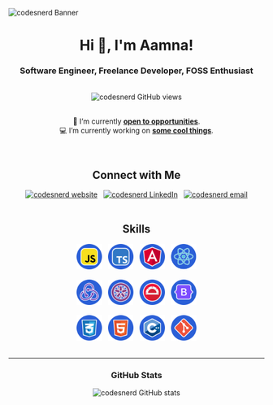 <!-- Banner -->
![codesnerd Banner](https://github.com/codesnerd/codesnerd/assets/70039999/586a7eaf-d1a0-45b6-ac63-9ba97dbfea6c.gif)

<!-- Introduction -->
<div align="center">
  <h1>Hi 👋, I'm Aamna!</h1>
  <h3>Software Engineer, Freelance Developer, FOSS Enthusiast</h3>
</div>
<br />

<!-- Profile Views -->
<div align="center">
  <picture>
    <img src="https://komarev.com/ghpvc/?username=codesnerd&label=Profile%20views&color=2a5fd7&style=flat" alt="codesnerd GitHub views" />
  </picture>
</div>
<br />

<!-- Recent Work -->
<div align="center">
  <p>
    🔭 I’m currently <b><a href="https://codesnerd.com/now#open-to">open to opportunities</a></b>.
    <br />
    💻 I’m currently working on <b><a href="https://codesnerd.com/now#working-on">some cool things</a></b>.
  <p>
</div>
<br />

<!-- Connect With Me -->
<div align="center">
  <h2>Connect with Me</h2>
  <div>
    <a href="https://codesnerd.com/"><img src="https://github.com/codesnerd/codesnerd/assets/70039999/012c64d4-196b-409b-97b9-73b72628fce2.png" width="45" height="45" alt="codesnerd website" /></a>
    &nbsp;&nbsp;<a href="https://www.linkedin.com/in/codesnerd/"><img src="https://github.com/codesnerd/codesnerd/assets/70039999/b6166a31-eff2-4a7e-9222-9083bc78e1b5.png" width="45" height="45" alt="codesnerd LinkedIn" /></a>
    &nbsp;&nbsp;<a href="mailto:contact@codesnerd.com"><img src="https://github.com/codesnerd/codesnerd/assets/70039999/e3e33203-314c-4371-b074-d3bdb9029e74.png" width="45" height="45" alt="codesnerd email" /></a>
  </div>
</div>
<br />

<!-- Skills -->
<div align="center">
  <h2>Skills</h2>
  <div>
    <picture>
      <img src="https://raw.githubusercontent.com/codesnerd/codesnerd/main/assets/javascript.svg" width="50" height="50" alt="JavaScript" />
    </picture>
    &nbsp;
    <picture>
      <img src="https://raw.githubusercontent.com/codesnerd/codesnerd/main/assets/typescript.svg" width="50" height="50" alt="TypeScript" />
    </picture>
    &nbsp;
    <picture>
      <img src="https://raw.githubusercontent.com/codesnerd/codesnerd/main/assets/angular.svg" width="50" height="50" alt="Angular" />
    </picture>
    &nbsp;
    <picture>
      <img src="https://raw.githubusercontent.com/codesnerd/codesnerd/main/assets/react.svg" width="50" height="50" alt="React" />
    </picture>
  </div>
  <br />
  <div>
    <picture>
      <img src="https://raw.githubusercontent.com/codesnerd/codesnerd/main/assets/redux.svg" width="50" height="50" alt="Redux" />
    </picture>
    &nbsp;
    <picture>
      <img src="https://raw.githubusercontent.com/codesnerd/codesnerd/main/assets/jasmine.svg" width="50" height="50" alt="Jasmine" />
    </picture>
    &nbsp;
    <picture>
      <img src="https://raw.githubusercontent.com/codesnerd/codesnerd/main/assets/protractor.svg" width="50" height="50" alt="Protractor" />
    </picture>
    &nbsp;
    <picture>
      <img src="https://raw.githubusercontent.com/codesnerd/codesnerd/main/assets/bootstrap.svg" width="50" height="50" alt="Bootstrap" />
    </picture>
  </div>
  <br />
  <div>
    <picture>
      <img src="https://github.com/codesnerd/codesnerd/blob/main/assets/css3.svg" width="50" height="50" alt="CSS3" />
    </picture>
    &nbsp;
    <picture>
      <img src="https://github.com/codesnerd/codesnerd/blob/main/assets/html5.svg" width="50" height="50" alt="HTML5" />
    </picture>
    &nbsp;
    <picture>
      <img src="https://github.com/codesnerd/codesnerd/blob/main/assets/cpp.svg" width="50" height="50" alt="C++" />
    </picture>
    &nbsp;
    <picture>
      <img src="https://github.com/codesnerd/codesnerd/blob/main/assets/git.svg" width="50" height="50" alt="Git" />
    </picture>
  </div>
  <br />
<hr />

<!-- GitHub Stats -->
<div align="center">
  <h3>GitHub Stats</h3>
  <img src="https://github-readme-stats.vercel.app/api?username=codesnerd&theme=github_dark&count_private=true&include_all_commits=true" alt="codesnerd GitHub stats" />
</div>
